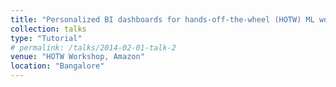 ```yaml
---
title: "Personalized BI dashboards for hands-off-the-wheel (HOTW) ML workflows"
collection: talks
type: "Tutorial"
# permalink: /talks/2014-02-01-talk-2
venue: "HOTW Workshop, Amazon"
location: "Bangalore"
---
```


